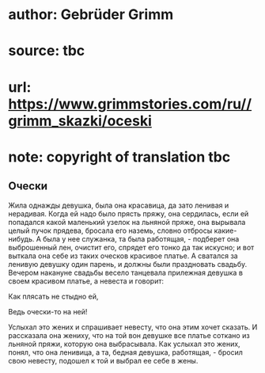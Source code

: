 # author: Gebrüder Grimm
# source: tbc
# url: https://www.grimmstories.com/ru//grimm_skazki/oceski
# note: copyright of translation tbc

## Очески 

Жила однажды девушка, была она красавица, да зато ленивая и нерадивая.
Когда ей надо было прясть пряжу, она сердилась, если ей попадался какой
маленький узелок на льняной пряже, она вырывала целый пучок прядева,
бросала его наземь, словно отбросы какие-нибудь. А была у нее служанка,
та была работящая, - подберет она выброшенный лен, очистит его, спрядет
его тонко да так искусно; и вот выткала она себе из таких оческов
красивое платье. А сватался за ленивую девушку один парень, и должны
были праздновать свадьбу. Вечером накануне свадьбы весело танцевала
прилежная девушка в своем красивом платье, а невеста и говорит:

Как плясать не стыдно ей,

Ведь очески-то на ней!

Услыхал это жених и спрашивает невесту, что она этим хочет сказать. И
рассказала она жениху, что на той вон девушке все платье соткано из
льняной пряжи, которую она выбрасывала. Как услыхал это жених, понял,
что она ленивица, а та, бедная девушка, работящая, - бросил свою
невесту, подошел к той и выбрал ее себе в жены.

